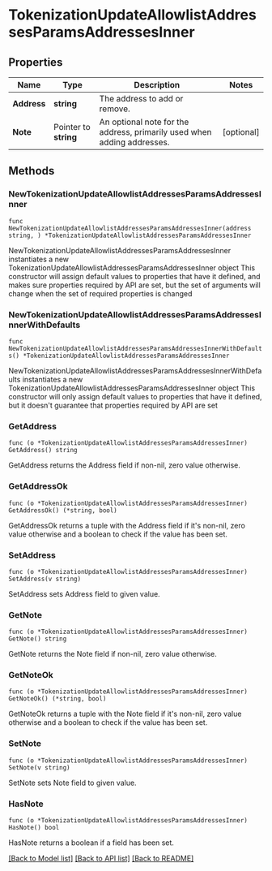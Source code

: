 # TokenizationUpdateAllowlistAddressesParamsAddressesInner

## Properties

Name | Type | Description | Notes
------------ | ------------- | ------------- | -------------
**Address** | **string** | The address to add or remove. | 
**Note** | Pointer to **string** | An optional note for the address, primarily used when adding addresses. | [optional] 

## Methods

### NewTokenizationUpdateAllowlistAddressesParamsAddressesInner

`func NewTokenizationUpdateAllowlistAddressesParamsAddressesInner(address string, ) *TokenizationUpdateAllowlistAddressesParamsAddressesInner`

NewTokenizationUpdateAllowlistAddressesParamsAddressesInner instantiates a new TokenizationUpdateAllowlistAddressesParamsAddressesInner object
This constructor will assign default values to properties that have it defined,
and makes sure properties required by API are set, but the set of arguments
will change when the set of required properties is changed

### NewTokenizationUpdateAllowlistAddressesParamsAddressesInnerWithDefaults

`func NewTokenizationUpdateAllowlistAddressesParamsAddressesInnerWithDefaults() *TokenizationUpdateAllowlistAddressesParamsAddressesInner`

NewTokenizationUpdateAllowlistAddressesParamsAddressesInnerWithDefaults instantiates a new TokenizationUpdateAllowlistAddressesParamsAddressesInner object
This constructor will only assign default values to properties that have it defined,
but it doesn't guarantee that properties required by API are set

### GetAddress

`func (o *TokenizationUpdateAllowlistAddressesParamsAddressesInner) GetAddress() string`

GetAddress returns the Address field if non-nil, zero value otherwise.

### GetAddressOk

`func (o *TokenizationUpdateAllowlistAddressesParamsAddressesInner) GetAddressOk() (*string, bool)`

GetAddressOk returns a tuple with the Address field if it's non-nil, zero value otherwise
and a boolean to check if the value has been set.

### SetAddress

`func (o *TokenizationUpdateAllowlistAddressesParamsAddressesInner) SetAddress(v string)`

SetAddress sets Address field to given value.


### GetNote

`func (o *TokenizationUpdateAllowlistAddressesParamsAddressesInner) GetNote() string`

GetNote returns the Note field if non-nil, zero value otherwise.

### GetNoteOk

`func (o *TokenizationUpdateAllowlistAddressesParamsAddressesInner) GetNoteOk() (*string, bool)`

GetNoteOk returns a tuple with the Note field if it's non-nil, zero value otherwise
and a boolean to check if the value has been set.

### SetNote

`func (o *TokenizationUpdateAllowlistAddressesParamsAddressesInner) SetNote(v string)`

SetNote sets Note field to given value.

### HasNote

`func (o *TokenizationUpdateAllowlistAddressesParamsAddressesInner) HasNote() bool`

HasNote returns a boolean if a field has been set.


[[Back to Model list]](../README.md#documentation-for-models) [[Back to API list]](../README.md#documentation-for-api-endpoints) [[Back to README]](../README.md)


